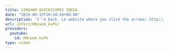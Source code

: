 ```yaml
---
title: SINGHAM QUICKSCOPES INDIA
date: "2019-09-15T10:34:26+08:00"
description: 'I''m back. Le website where you click the arrows: http://en.reddit.com/r/montageparodies/comments/28ej83/singham_quickscopes_india/'
url: /nfkrz/HNcwo4_kvPk/
providers:
  youtube:
    id: HNcwo4_kvPk
type: video
---
```


